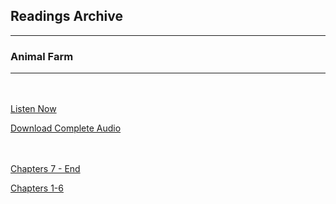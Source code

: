 <h2>Readings Archive</h2>
<div class="container">
	<hr />
	<h3>Animal Farm</h3>
	<div class="container"><hr /></div>
</div>
<hr style="height:20px; visibility:hidden;" />
<p><a href="/stwl/archive/animal_farm/book">Listen Now</a></p>
<p><a href="https://github.com/LunarTiger/stwl/releases/download/animal_farm/animal_farm.m4a">Download Complete Audio</a></p>
<hr style="height:20px; visibility:hidden;" />
<p><a href="/stwl/archive/animal_farm/animal_farm_chapter7-finish_1-13-20.m4a">Chapters 7 - End</a></p>
<p><a href="/stwl/archive/animal_farm/animal_farm_chapter1-6_1-10-20.m4a">Chapters 1-6</a></p>